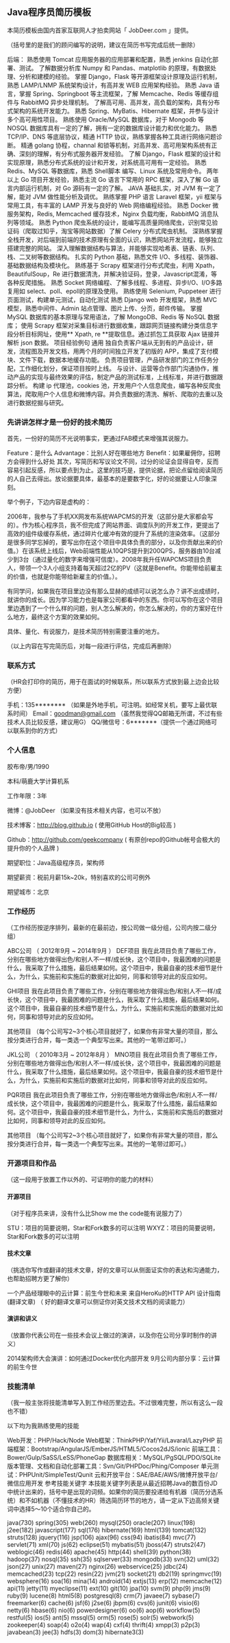## Java程序员简历模板
本简历模板由国内首家互联网人才拍卖网站「 JobDeer.com 」提供。

（括号里的是我们的顾问编写的说明，建议在简历书写完成后统一删除）

后端：
熟悉使用 Tomcat 应用服务器的应用部署和配置，熟悉 jenkins 自动化部署、测试。
了解数据分析库 Numpy 和 Pandas、matplotlib 的原理，有数据处理、分析和建模的经验。
掌握 Django，Flask 等开源框架设计原理及运行机制，熟悉 LAMP/LNMP 系统架构设计，有高并发 WEB 应用架构经验。
熟悉 Java 语言，掌握 Spring、Springboot 等主流框架，了解 Memcache、Redis 等缓存组件与 RabbitMQ 异步处理机制。
了解高可用、高并发，高负载的架构，具有分布式架构的系统开发能力。
熟悉 Spring、MyBatis、Hibernate 框架，并参与设计多个高可用性项目。
熟练使用 Oracle/MySQL 数据库，对于 Mongodb 等 NOSQL 数据库具有一定的了解，拥有一定的数据库设计能力和优化能力。
熟悉 TCP/IP、DNS 等底层协议，精通 HTTP 协议，熟练掌握各种工具进行网络问题诊断。
精通 golang 协程，channal 和锁等机制，对高并发、高可用架构系统有正确、深刻的理解，有分布式服务器开发经验。
了解 Django，Flask 框架的设计和实现原理，熟悉分布式系统的设计和开发，对系统高可用有一定经验。
熟悉 Redis、MySQL 等数据库，熟悉 Shell脚本 编写、Linux 系统及常用命令。
两年以上 Go 项目开发经验，熟悉主流 Go 语言下常用的 RPC 框架，深入了解 Go 语言内部运行机制，对 Go 源码有一定的了解。
JAVA 基础扎实，对 JVM 有一定了解，能对 JVM 做性能分析及调优。
熟练掌握 PHP 语言 Laravel 框架，yii 框架与常用工具，有丰富的 LAMP 开发与良好的 Web 网络编程经验。
熟悉 Docker 微服务架构，Redis, Memcached 缓存技术，Nginx 负载均衡，RabbitMQ 消息队列等领域。
熟悉 Python 爬虫系统的设计，能编写高质量网络爬虫，识别常见验证码（爬取过知乎，淘宝等网站数据）了解 Celery 分布式爬虫机制。
深熟练掌握全栈开发，对后端到前端的技术原理有全面的认识，熟悉网站开发流程，能够独立搭建完整的网站。
深入理解数据结构与算法，并能够实现哈希表、链表、队列、栈、二叉树等数据结构。
扎实的 Python 基础，熟悉文件 I/O、多线程、装饰器、基础数据结构及模块化。
熟练基于 Scrapy 框架进行分布式爬虫，利用 Xpath，BeautifulSoup，Re 进行数据清洗，并解决验证码，登录，Javascript混淆，等各种反爬措施。
熟悉 Socket 网络编程、了解多线程、多进程、异步I/O、I/O多路复用如 select、poll、epoll的原理及使用。
熟练使用 Selenium, Puppeteer 进行页面测试，构建单元测试，自动化测试
熟悉 Django web 开发框架，熟悉 MVC 模型，熟悉中间件、Admin 站点管理、图片上传、分页，邮件传输。
掌握 MySQL 数据库的基本原理与常用语法，了解 MongoDB、Redis 等 NoSQL 数据库；
使用 Scrapy 框架对采集目标进行数据收集，跟踪网页链接构建分类信息字段分析目标网址，使用** Xpath, re **提取信息。通过抓包工具获取 Ajax 链接并解析 json 数据。
项目经验例句
通用
独自负责客户端从无到有的产品设计，研发，流程图及开发文档，用两个月的时间独立开发了初版的 APP，集成了支付模块、文件下载，数据本地缓存功能。
负责项目管理，产品研发部门的工作任务分配，工作细化划分，保证项目按时上线。
与设计、运营等合作部门沟通协作，推动产品的实现与最终效果的评估，制定产品的测试标准，上线标准，并进行数据跟踪分析。
构建 ip 代理池，cookies 池，开发用户个人信息爬虫，编写各种反爬虫算法，爬取用户个人信息和微博内容。并负责数据的清洗、解析、爬取的去重以及进行数据挖掘与研究。

### 先讲讲怎样才是一份好的技术简历
首先，一份好的简历不光说明事实，更通过FAB模式来增强其说服力。

Feature：是什么
Advantage：比别人好在哪些地方
Benefit：如果雇佣你，招聘方会得到什么好处
其次，写简历和写议论文不同，过分的论证会显得自夸，反而容易引起反感，所以要点到为止。这里的技巧是，提供论据，把论点留给阅读简历的人自己去得出。放论据要具体，最基本的是要数字化，好的论据要让人印象深刻。

举个例子，下边内容是虚构的：

2006年，我参与了手机XX网发布系统WAPCMS的开发（这部分是大家都会写的）。作为核心程序员，我不但完成了网站界面、调度队列的开发工作，更提出了高效的组件级缓存系统，通过碎片化缓冲有效的提升了系统的渲染效率。（这部分是很多同学忘掉的，要写出你在这个项目中具体负责的部分，以及你贡献出来的价值。）在该系统上线后，Web前端性能从10QPS提升到200QPS，服务器由10台减少到3台（通过量化的数字来增强可信度）。2008年我升任WAPCMS项目负责人，带领一个3人小组支持着每天超过2亿的PV（这就是Benefit。你能带给前雇主的价值，也就是你能带给新雇主的价值。）。

有同学问，如果我在项目里边没有那么显赫的成绩可以说怎么办？讲不出成绩时，就讲你的成长。因为学习能力也是每家公司都看中的东西。你可以写你在这个项目里边遇到了一个什么样的问题，别人怎么解决的，你怎么解决的，你的方案好在什么地方，最终这个方案的效果如何。

具体、量化、有说服力，是技术简历特别需要注重的地方。

（以上内容在写完简历后，对每一段进行评估，完成后再删除）

### 联系方式
（HR会打印你的简历，用于在面试的时候联系，所以联系方式放到最上边会比较方便）

手机：135******** （如果是外地手机，可注明。如经常关机，要写上最优联系时间）
Email：goodman@gmail.com （虽然我觉得QQ邮箱无所谓，不过有些技术人员比较反感，建议用G）
QQ/微信号：6*******（提供一个通过网络可以联系到你的方式）
### 个人信息
胶布帝/男/1990

本科/萌鹿大学计算机系

工作年限：3年

微博：@JobDeer （如果没有技术相关内容，也可以不放）

技术博客：http://blog.github.io ( 使用GitHub Host的Big较高 )

Github：http://github.com/geekcompany ( 有原创repo的Github帐号会极大的提升你的个人品牌 )

期望职位：Java高级程序员，架构师

期望薪资：税前月薪15k~20k，特别喜欢的公司可例外

期望城市：北京

### 工作经历
（工作经历按逆序排列，最新的在最前边，按公司做一级分组，公司内按二级分组）

ABC公司 （ 2012年9月 ~ 2014年9月 ）
DEF项目
我在此项目负责了哪些工作，分别在哪些地方做得出色/和别人不一样/成长快，这个项目中，我最困难的问题是什么，我采取了什么措施，最后结果如何。这个项目中，我最自豪的技术细节是什么，为什么，实施前和实施后的数据对比如何，同事和领导对此的反应如何。

GHI项目
我在此项目负责了哪些工作，分别在哪些地方做得出色/和别人不一样/成长快，这个项目中，我最困难的问题是什么，我采取了什么措施，最后结果如何。这个项目中，我最自豪的技术细节是什么，为什么，实施前和实施后的数据对比如何，同事和领导对此的反应如何。

其他项目
（每个公司写2~3个核心项目就好了，如果你有非常大量的项目，那么按分类进行合并，每一类选一个典型写出来。其他的一笔带过即可。）

JKL公司 （ 2010年3月 ~ 2012年8月 ）
MNO项目
我在此项目负责了哪些工作，分别在哪些地方做得出色/和别人不一样/成长快，这个项目中，我最困难的问题是什么，我采取了什么措施，最后结果如何。这个项目中，我最自豪的技术细节是什么，为什么，实施前和实施后的数据对比如何，同事和领导对此的反应如何。

PQR项目
我在此项目负责了哪些工作，分别在哪些地方做得出色/和别人不一样/成长快，这个项目中，我最困难的问题是什么，我采取了什么措施，最后结果如何。这个项目中，我最自豪的技术细节是什么，为什么，实施前和实施后的数据对比如何，同事和领导对此的反应如何。

其他项目
（每个公司写2~3个核心项目就好了，如果你有非常大量的项目，那么按分类进行合并，每一类选一个典型写出来。其他的一笔带过即可。）

### 开源项目和作品
（这一段用于放置工作以外的、可证明你的能力的材料）

#### 开源项目
（对于程序员来讲，没有什么比Show me the code能有说服力了）

STU：项目的简要说明，Star和Fork数多的可以注明
WXYZ：项目的简要说明，Star和Fork数多的可以注明
#### 技术文章
（挑选你写作或翻译的技术文章，好的文章可以从侧面证实你的表达和沟通能力，也帮助招聘方更了解你）

一个产品经理眼中的云计算：前生今世和未来
来自HeroKu的HTTP API 设计指南(翻译文章) （ 好的翻译文章可以侧证你对英文技术文档的阅读能力）
#### 演讲和讲义
（放置你代表公司在一些技术会议上做过的演讲，以及你在公司分享时制作的讲义）

2014架构师大会演讲：如何通过Docker优化内部开发
9月公司内部分享：云计算的前生今世
### 技能清单
（我一般主张将技能清单写入到工作经历里边去。不过很难完整，所以有这么一段也不错）

以下均为我熟练使用的技能

Web开发：PHP/Hack/Node
Web框架：ThinkPHP/Yaf/Yii/Lavaral/LazyPHP
前端框架：Bootstrap/AngularJS/EmberJS/HTML5/Cocos2dJS/ionic
前端工具：Bower/Gulp/SaSS/LeSS/PhoneGap
数据库相关：MySQL/PgSQL/PDO/SQLite
版本管理、文档和自动化部署工具：Svn/Git/PHPDoc/Phing/Composer
单元测试：PHPUnit/SimpleTest/Qunit
云和开放平台：SAE/BAE/AWS/微博开放平台/微信应用开发
参考技能关键字
本技能关键字列表是从最近招聘Java的数百份JD中统计出来的，括号中是出现的词频。如果你的简历要投递给有机器（简历分选系统）和不如机器（不懂技术的HR）筛选简历环节的地方，请一定从下边高频关键词中选择5～10个适合你自己的。

java(730)
spring(305)
web(260)
mysql(250)
oracle(207)
linux(198)
j2ee(182)
javascript(177)
sql(176)
hibernate(169)
html(139)
tomcat(132)
struts(128)
jquery(116)
jsp(106)
ajax(96)
css(94)
ibatis(84)
mvc(77)
servlet(71)
xml(70)
js(62)
eclipse(51)
mybatis(51)
jboss(47)
struts2(47)
weblogic(46)
redis(46)
apache(45)
http(44)
shell(39)
python(38)
hadoop(37)
nosql(35)
ssh(35)
sqlserver(33)
mongodb(33)
svn(32)
uml(32)
json(27)
unix(27)
maven(27)
nginx(26)
webservice(25)
jdbc(24)
memcached(23)
tcp(22)
resin(22)
jvm(21)
socket(21)
db2(19)
springmvc(19)
websphere(16)
soa(16)
mina(14)
android(14)
extjs(13)
erp(12)
memcache(12)
api(11)
jetty(11)
myeclipse(11)
ext(10)
git(10)
jpa(10)
svm(9)
php(9)
jms(9)
ruby(9)
lucene(8)
html5(8)
postgresql(8)
crm(7)
javaee(7)
sybase(7)
freemarker(6)
cache(6)
jsf(6)
j2se(6)
jbpm(6)
cvs(6)
junit(6)
visio(6)
netty(6)
hbase(6)
nio(6)
powerdesigner(6)
oo(6)
aop(6)
workflow(5)
restful(5)
ios(5)
ant(5)
mssql(5)
orm(5)
rose(5)
solr(5)
webwork(5)
zookeeper(4)
soap(4)
o2o(4)
wap(4)
cxf(4)
thrift(4)
xmpp(3)
p2p(3)
javabean(3)
jee(3)
hdfs(3)
dom(3)
hibernate3(3)
